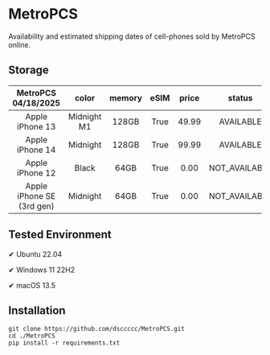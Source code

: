 # MetroPCS
Availability and estimated shipping dates of cell-phones sold by MetroPCS online.
## Storage
|MetroPCS 04/18/2025|color|memory|eSIM|price|status|shipping from|shipping to|
|:--:|:--:|:--:|:--:|:--:|:--:|:--:|:--:|
|Apple iPhone 13|Midnight M1|128GB|True|49.99|AVAILABLE|04/18/2025|04/21/2025|
|Apple iPhone 14|Midnight|128GB|True|99.99|AVAILABLE|04/18/2025|04/21/2025|
|Apple iPhone 12|Black|64GB|True|0.00|NOT_AVAILABLE|04/25/2025|05/01/2025|
|Apple iPhone SE (3rd gen)|Midnight|64GB|True|0.00|NOT_AVAILABLE|04/25/2025|05/01/2025|

## Tested Environment
✔ Ubuntu 22.04

✔ Windows 11 22H2

✔ macOS 13.5
## Installation
```
git clone https://github.com/dsccccc/MetroPCS.git
cd ./MetroPCS
pip install -r requirements.txt
```

